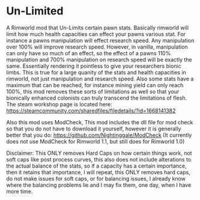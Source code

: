 # Un-Limited
A Rimworld mod that Un-Limits certain pawn stats.
Basically rimworld will limit how much health capacities can effect your pawns various stat.
For instance a pawns manipulation will effect research speed. Any manipulation over 100% will improve research speed.
However, in vanilla, manipulation can only have so much of an effect, so the effect of a pawns 110% manipulation and 700% manipulation on research speed will be exactly the same. Essentially rendering it pointless to give your researchers bionic limbs. This is true for a large quanity of the stats and health capacities in rimworld, not just manipulation and research speed.
Also some stats have a maximum that can be reached, for instance mining yield can only reach 100%, this mod removes these sorts of limitations as well so that your bionically enhanced colonists can truly transcend the limitations of flesh.
The steam workshop page is located here: https://steamcommunity.com/sharedfiles/filedetails/?id=1668141382

Also this mod uses ModCheck, This mod includes the dll file for mod check so that you do not have to download it yourself, however it is generally better that you do:
https://github.com/Nightinggale/ModCheck
(It currently does not use ModCheck for Rimworld 1.1, but still does for Rimworld 1.0)

Disclaimer: This ONLY removes Hard Caps on how certain things work, not soft caps like post process curves, this also does not include alterations to the actual balance of the stats, so if a capacity has a certain importance, then it retains that importance, I will repeat, this ONLY removes hard caps, do not make issues for soft caps, or for balancing issues, I already know where the balancing problems lie and I may fix them, one day, when I have more time.

